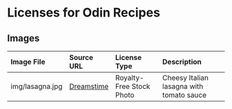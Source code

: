 # Licenses for Odin Recipes

## Images
| Image File      | Source URL                                                        | License Type         | Description                 |
|:----------------|:------------------------------------------------------------------|:---------------------|:----------------------------|
| img/lasagna.jpg | [Dreamstime](https://www.dreamstime.com/royalty-free-stock-images-lasagna-image5660129#) | Royalty-Free Stock Photo | Cheesy Italian lasagna with tomato sauce |
